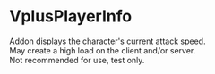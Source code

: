 # VplusPlayerInfo

Addon displays the character's current attack speed.<br>
May create a high load on the client and/or server.<br>
Not recommended for use, test only.
